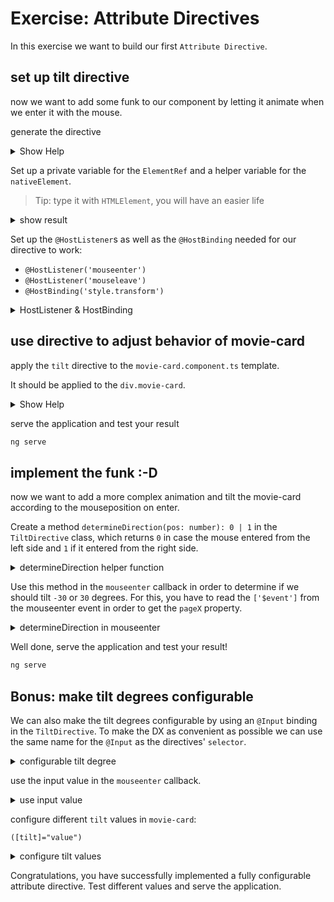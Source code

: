 # Exercise: Attribute Directives

In this exercise we want to build our first `Attribute Directive`.

## set up tilt directive

now we want to add some funk to our component by letting it animate when we enter it with the mouse.

generate the directive

<details>
  <summary>Show Help</summary>


```bash
ng generate directive shared/tilt

OR

ng g d shared/tilt
```

```ts
// tilt.directive.ts

@Directive({
    selector: '[tilt]',
    standalone: true
})
export class TiltDirective {
    
    constructor() {}
}
```

</details>


Set up a private variable for the `ElementRef` and a helper variable for the `nativeElement`.

> Tip: type it with `HTMLElement`, you will have an easier life

<details>
    <summary>show result</summary>

```ts
// tilt.directive.ts

@Directive({
    selector: '[tilt]',
    standalone: true
})
export class TiltDirective implements OnInit {
    
    private elementRef = inject<ElementRef<HTMLElement>>(ElementRef);
    private nativeElement = this.elementRef.nativeElement;
    
    constructor() {}

}
```

</details>

Set up the `@HostListener`s as well as the `@HostBinding` needed for our directive to work:

* `@HostListener('mouseenter')`
* `@HostListener('mouseleave')`
* `@HostBinding('style.transform')`

<details>
  <summary>HostListener & HostBinding</summary>

```ts

@HostListener('mouseenter')
rotate(event: MouseEvent) {
    this.rotation = `rotate(30deg)`;
}

@HostListener('mouseleave')
reset() {
    this.rotation = `rotate(0deg)`;
}

@HostBinding('style.transform')
rotation = '0deg';
```
</details>

## use directive to adjust behavior of movie-card

apply the `tilt` directive to the `movie-card.component.ts` template.

It should be applied to the `div.movie-card`.

<details>
  <summary>Show Help</summary>

```html
<!--movie-card.component.ts-->

<div class="movie-card" tilt>
    <!--  content-->
</div>
```

Also add the `TiltDirective` to the `imports` section of the `MovieCardComponent`.

```ts
<!--movie-card.component.ts-->

@Component({
    /**/
    imports: [TiltDirective],
    template: `
        <div class="movie-card" tilt>
          <img class="movie-image" [src]="'https://image.tmdb.org/t/p/w300/' + movie.poster_path">
          <div class="movie-card-content">
            <div class="movie-card-title">
              {{ movie.title }}
            </div>
            <div class="movie-card-rating">
              {{ movie.rating }}
            </div>
          </div>
        </div>
      `,
})
export class MovieCardComponent {}
```

</details>

serve the application and test your result

```bash
ng serve
```

## implement the funk :-D

now we want to add a more complex animation and tilt the movie-card according to the mouseposition on enter.

Create a method `determineDirection(pos: number): 0 | 1` in the `TiltDirective` class, which returns `0` in case
the mouse entered from the left side and `1` if it entered from the right side.

<details>
  <summary>determineDirection helper function</summary>

```ts
// tilt.directive.ts

/**
 *
 * returns 0 if entered from left, 1 if entered from right
 */
determineDirection(pos: number): 0 | 1 {
    const width = this.nativeElement.clientWidth;
    const middle = this.nativeElement.getBoundingClientRect().left + width / 2;
    return (pos > middle ? 1 : 0);
}
```

</details>

Use this method in the `mouseenter` callback in order to determine if we should tilt `-30` or `30` degrees.
For this, you have to read the `['$event']` from the mouseenter event in order to get the `pageX` property.

<details>
  <summary>determineDirection in mouseenter</summary>

```ts
// tilt.directive.ts

@HostListener('mouseenter', ['$event'])
rotate(event: MouseEvent) {
    // rotate
    const direction = this.determineDirection(event.pageX);
    const degree = direction === 0 ? `30deg` : `-30deg`;
    this.transform = `rotate(${degree})`;
}
```

</details>

Well done, serve the application and test your result!

```bash
ng serve
```

## Bonus: make tilt degrees configurable

We can also make the tilt degrees configurable by using an `@Input` binding in the `TiltDirective`. To
make the DX as convenient as possible we can use the same name for the `@Input` as the directives' `selector`.

<details>
  <summary>configurable tilt degree</summary>

```ts
// tilt.directive.ts

@Input() tilt = 30;

```

</details>

use the input value in the `mouseenter` callback.

<details>
  <summary>use input value</summary>


```ts
// tilt.directive.ts

@Input() tilt = 30;

@HostListener('mouseenter', ['$event'])
rotate(event: MouseEvent) {
    // rotate
    const direction = this.determineDirection(event.pageX);
    const degree = direction === 0 ? `${this.tilt}deg` : `-${this.tilt}deg`;
    this.transform = `rotate(${degree})`;
}

```

</details>

configure different `tilt` values in `movie-card`:

`([tilt]="value")`

<details>
  <summary>configure tilt values</summary>

```html
<!--movie-card.component.html-->
<div class="movie-card" [tilt]="15">
    <!--  content-->
</div>

```

</details>

Congratulations, you have successfully implemented a fully configurable attribute directive.
Test different values and serve the application.
